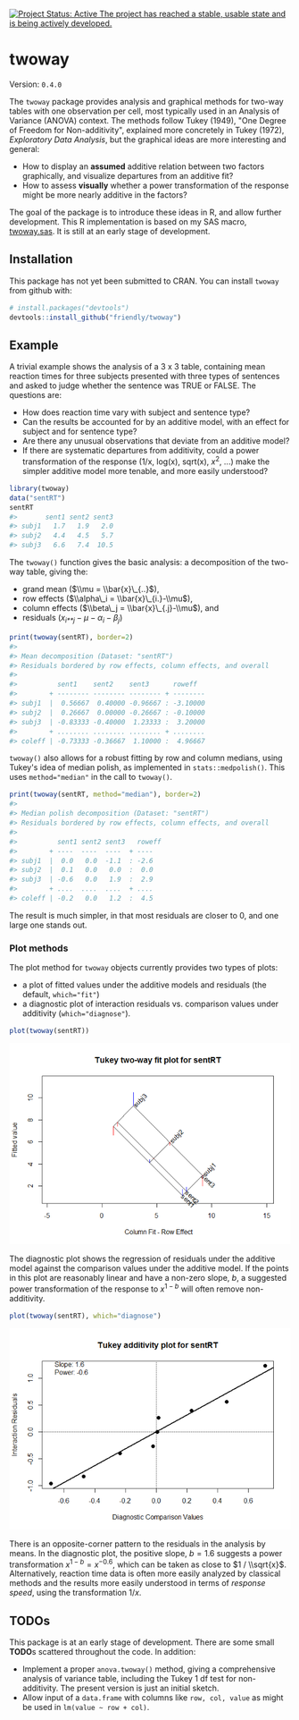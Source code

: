 
[![Project Status: Active The project has reached a stable, usable state and is being actively developed.](https://www.repostatus.org/badges/latest/active.svg)](https://www.repostatus.org/#active)

<!-- [![Licence](https://img.shields.io/badge/licence-GPL--3-blue.svg)](https://www.gnu.org/licenses/gpl-3.0.en.html) -->
<!-- README.md is generated from README.Rmd. Please edit that file -->
twoway
======

Version: `0.4.0`

The `twoway` package provides analysis and graphical methods for two-way tables with one observation per cell, most typically used in an Analysis of Variance (ANOVA) context. The methods follow Tukey (1949), "One Degree of Freedom for Non-additivity", explained more concretely in Tukey (1972), *Exploratory Data Analysis*, but the graphical ideas are more interesting and general:

-   How to display an **assumed** additive relation between two factors graphically, and visualize departures from an additive fit?
-   How to assess **visually** whether a power transformation of the response might be more nearly additive in the factors?

The goal of the package is to introduce these ideas in R, and allow further development. This R implementation is based on my SAS macro, [twoway.sas](http://www.datavis.ca/sasmac/twoway.html). It is still at an early stage of development.

Installation
------------

This package has not yet been submitted to CRAN. You can install `twoway` from github with:

``` r
# install.packages("devtools")
devtools::install_github("friendly/twoway")
```

Example
-------

A trivial example shows the analysis of a 3 x 3 table, containing mean reaction times for three subjects presented with three types of sentences and asked to judge whether the sentence was TRUE or FALSE. The questions are:

-   How does reaction time vary with subject and sentence type?
-   Can the results be accounted for by an additive model, with an effect for subject and for sentence type?
-   Are there any unusual observations that deviate from an additive model?
-   If there are systematic departures from additivity, could a power transformation of the response (1/x, log(x), sqrt(x), *x*<sup>2</sup>, ...) make the simpler additive model more tenable, and more easily understood?

``` r
library(twoway)
data("sentRT")
sentRT
#>       sent1 sent2 sent3
#> subj1   1.7   1.9   2.0
#> subj2   4.4   4.5   5.7
#> subj3   6.6   7.4  10.5
```

The `twoway()` function gives the basic analysis: a decomposition of the two-way table, giving the:

-   grand mean ($\\mu = \\bar{x}\_{..}$),
-   row effects ($\\alpha\_i = \\bar{x}\_{i.}-\\mu$),
-   column effects ($\\beta\_j = \\bar{x}\_{.j}-\\mu$), and
-   residuals (*x*<sub>*i**j*</sub> − *μ* − *α*<sub>*i*</sub> − *β*<sub>*j*</sub>)

``` r
print(twoway(sentRT), border=2)
#> 
#> Mean decomposition (Dataset: "sentRT")
#> Residuals bordered by row effects, column effects, and overall
#> 
#>          sent1    sent2    sent3      roweff  
#>        + -------- -------- -------- + --------
#> subj1  |  0.56667  0.40000 -0.96667 : -3.10000
#> subj2  |  0.26667  0.00000 -0.26667 : -0.10000
#> subj3  | -0.83333 -0.40000  1.23333 :  3.20000
#>        + ........ ........ ........ + ........
#> coleff | -0.73333 -0.36667  1.10000 :  4.96667
```

`twoway()` also allows for a robust fitting by row and column medians, using Tukey's idea of median polish, as implemented in `stats::medpolish()`. This uses `method="median"` in the call to `twoway()`.

``` r
print(twoway(sentRT, method="median"), border=2)
#> 
#> Median polish decomposition (Dataset: "sentRT")
#> Residuals bordered by row effects, column effects, and overall
#> 
#>          sent1 sent2 sent3   roweff
#>        + ----  ----  ----  + ----  
#> subj1  |  0.0   0.0  -1.1  : -2.6  
#> subj2  |  0.1   0.0   0.0  :  0.0  
#> subj3  | -0.6   0.0   1.9  :  2.9  
#>        + ....  ....  ....  + ....  
#> coleff | -0.2   0.0   1.2  :  4.5
```

The result is much simpler, in that most residuals are closer to 0, and one large one stands out.

### Plot methods

The plot method for `twoway` objects currently provides two types of plots:

-   a plot of fitted values under the additive models and residuals (the default, `which="fit"`)
-   a diagnostic plot of interaction residuals vs. comparison values under additivity (`which="diagnose"`).

``` r
plot(twoway(sentRT))
```

![](README-ex1-plot-1.png)

The diagnostic plot shows the regression of residuals under the additive model against the comparison values under the additive model. If the points in this plot are reasonably linear and have a non-zero slope, *b*, a suggested power transformation of the response to *x*<sup>1 − *b*</sup> will often remove non-additivity.

``` r
plot(twoway(sentRT), which="diagnose")
```

![](README-ex1-plot2-1.png)

There is an opposite-corner pattern to the residuals in the analysis by means. In the diagnostic plot, the positive slope, *b* = 1.6 suggests a power transformation *x*<sup>1 − *b*</sup> = *x*<sup>−0.6</sup>, which can be taken as close to $1 / \\sqrt{x}$. Alternatively, reaction time data is often more easily analyzed by classical methods and the results more easily understood in terms of *response speed*, using the transformation 1/*x*.

TODOs
-----

This package is at an early stage of development. There are some small **TODO**s scattered throughout the code. In addition:

-   Implement a proper `anova.twoway()` method, giving a comprehensive analysis of variance table, including the Tukey 1 df test for non-additivity. The present version is just an initial sketch.
-   Allow input of a `data.frame` with columns like `row, col, value` as might be used in `lm(value ~ row + col)`.
